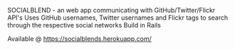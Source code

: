 SOCIALBLEND - an web app communicating with GitHub/Twitter/Flickr API's
Uses GitHub usernames, Twitter usernames and Flickr tags to search through the respective social networks
Build in Rails

Available @ https://socialblends.herokuapp.com/

